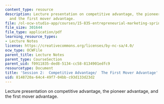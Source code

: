 ```yaml
---
content_type: resource
description: Lecture presentation on competitive advantage, the pioneer advantage,
  and the first mover advantage.
file: /ol-ocw-studio-app/courses/15-835-entrepreneurial-marketing-spring-2002/8148720a64c449f704bbc93d133d23d2_session2.pdf
file_size: 301644
file_type: application/pdf
learning_resource_types:
- Lecture Notes
license: https://creativecommons.org/licenses/by-nc-sa/4.0/
ocw_type: OCWFile
parent_title: Lecture Notes
parent_type: CourseSection
parent_uid: f0911835-ded8-5134-cc58-8134901edfc9
resourcetype: Document
title: 'Session 2:  Competitive Advantage/  The First Mover Advantage'
uid: 8148720a-64c4-49f7-04bb-c93d133d23d2
---
```

Lecture presentation on competitive advantage, the pioneer advantage, and the first mover advantage.